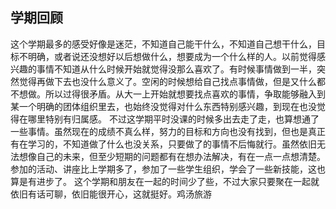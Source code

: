 ## 学期回顾
这个学期最多的感受好像是迷茫，不知道自己能干什么，不知道自己想干什么，目标不明确，或者说还没想好以后想做什么，想要成为一个什么样的人。以前觉得感兴趣的事情不知道从什么时候开始就觉得没那么喜欢了。有时候事情做到一半，突然觉得再做下去也没什么意义了。空闲的时候想给自己找点事情做，但是又什么都不想做。所以过得很矛盾。从大一上开始就想要找点喜欢的事情，争取能够融入到某一个明确的团体组织里去，也始终没觉得对什么东西特别感兴趣，到现在也没觉得在哪里特别有归属感。
不过这学期平时没课的时候多出去走了走，也算想通了一些事情。虽然现在的成绩不真么样，努力的目标和方向也没有找到，但也是真正有在学习的，不知道做了什么也没关系，只要做了的事情不后悔就行。虽然依旧无法想像自己的未来，但至少短期的问题都有在想办法解决，有在一点一点想清楚。参加的活动、讲座比上学期多了，参加了一些学生组织，学会了一些新技能，这也算是有进步了。
这个学期和朋友在一起的时间少了些，不过大家只要聚在一起就依旧有话可聊，依旧能很开心，这就挺好。鸡汤旅游